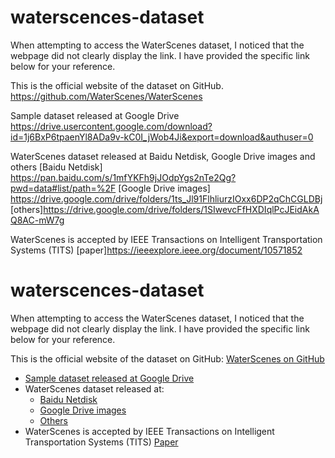 # waterscences-dataset
When attempting to access the WaterScenes dataset, I noticed that the webpage did not clearly display the link. 
I have provided the specific link below for your reference.

This is the official website of the dataset on GitHub.
https://github.com/WaterScenes/WaterScenes 

Sample dataset released at Google Drive
https://drive.usercontent.google.com/download?id=1j6BxP6tpaenYl8ADa9v-kC0I_jWob4Ji&export=download&authuser=0

 WaterScenes dataset released at Baidu Netdisk, Google Drive images and others
 [Baidu Netdisk] https://pan.baidu.com/s/1mfYKFh9jJOdpYgs2nTe2Qg?pwd=data#list/path=%2F
 [Google Drive images] https://drive.google.com/drive/folders/1ts_Jl91FlhliurzIOxx6DP2qChCGLDBj
 [others]https://drive.google.com/drive/folders/1SIwevcFfHXDIqlPcJEidAkAQ8AC-mW7g

WaterScenes is accepted by IEEE Transactions on Intelligent Transportation Systems (TITS) 
[paper]https://ieeexplore.ieee.org/document/10571852

# waterscences-dataset

When attempting to access the WaterScenes dataset, I noticed that the webpage did not clearly display the link. I have provided the specific link below for your reference.

This is the official website of the dataset on GitHub: [WaterScenes on GitHub](https://github.com/WaterScenes/WaterScenes)

- [Sample dataset released at Google Drive](https://drive.usercontent.google.com/download?id=1j6BxP6tpaenYl8ADa9v-kC0I_iWob4jI&export=download&authuser=0)
- WaterScenes dataset released at:
  - [Baidu Netdisk](https://pan.baidu.com/s/1mfYKhP9jOdpYqs2nTe2Oq?pwd=data#list/path=%2F)
  - [Google Drive images](https://drive.google.com/drive/folders/1tsJ19lF1hlurzlOx6DP2qChCGLDBj)
  - [Others](https://drive.google.com/drive/folders/1slwvecfFhXDLqJPcJEdAkAQ8AC-mW7g)
- WaterScenes is accepted by IEEE Transactions on Intelligent Transportation Systems (TITS) [Paper](https://ieeexplore.ieee.org/document/10571852)
